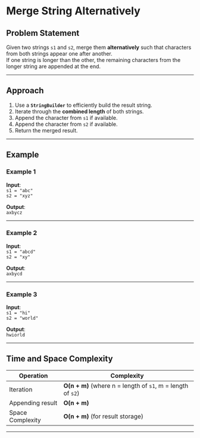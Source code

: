 # Merge String Alternatively

## Problem Statement
Given two strings `s1` and `s2`, merge them **alternatively** such that characters from both strings appear one after another.  
If one string is longer than the other, the remaining characters from the longer string are appended at the end.

---

## Approach
1. Use a **`StringBuilder`** to efficiently build the result string.
2. Iterate through the **combined length** of both strings.
3. Append the character from `s1` if available.
4. Append the character from `s2` if available.
5. Return the merged result.

---

## Example

### Example 1
**Input**:  
`s1 = "abc"`  
`s2 = "xyz"`  

**Output**:  
`axbycz`

---

### Example 2
**Input**:  
`s1 = "abcd"`  
`s2 = "xy"`  

**Output**:  
`axbycd`

---

### Example 3
**Input**:  
`s1 = "hi"`  
`s2 = "world"`  

**Output**:  
`hwiorld`

---

## Time and Space Complexity

| Operation        | Complexity |
|------------------|-------------|
| Iteration        | **O(n + m)** (where n = length of `s1`, m = length of `s2`) |
| Appending result | **O(n + m)** |
| Space Complexity | **O(n + m)** (for result storage) |

---
